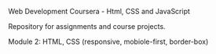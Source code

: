 Web Development Coursera - Html, CSS and JavaScript

Repository for assignments and course projects.

Module 2: 
  HTML, CSS (responsive, mobiole-first, border-box)
